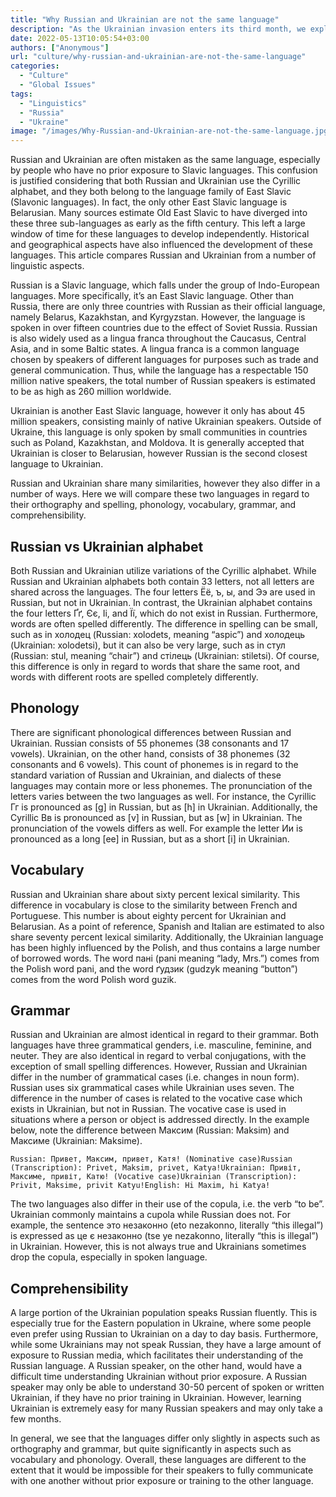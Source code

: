 ```yaml
---
title: "Why Russian and Ukrainian are not the same language"
description: "As the Ukrainian invasion enters its third month, we explore the difference between Russian and Ukrainian language, which are often mistaken as the same."
date: 2022-05-13T10:05:54+03:00
authors: ["Anonymous"]
url: "culture/why-russian-and-ukrainian-are-not-the-same-language"
categories: 
  - "Culture"
  - "Global Issues"
tags: 
  - "Linguistics"
  - "Russia"
  - "Ukraine"
image: "/images/Why-Russian-and-Ukrainian-are-not-the-same-language.jpg"
---
```

Russian and Ukrainian are often mistaken as the same language, especially by people who have no prior exposure to Slavic languages. This confusion is justified considering that both Russian and Ukrainian use the Cyrillic alphabet, and they both belong to the language family of East Slavic (Slavonic languages). In fact, the only other East Slavic language is Belarusian. Many sources estimate Old East Slavic to have diverged into these three sub-languages as early as the fifth century. This left a large window of time for these languages to develop independently. Historical and geographical aspects have also influenced the development of these languages. This article compares Russian and Ukrainian from a number of linguistic aspects.

Russian is a Slavic language, which falls under the group of Indo-European languages. More specifically, it’s an East Slavic language. Other than Russia, there are only three countries with Russian as their official language, namely Belarus, Kazakhstan, and Kyrgyzstan. However, the language is spoken in over fifteen countries due to the effect of Soviet Russia. Russian is also widely used as a lingua franca throughout the Caucasus, Central Asia, and in some Baltic states. A lingua franca is a common language chosen by speakers of different languages for purposes such as trade and general communication. Thus, while the language has a respectable 150 million native speakers, the total number of Russian speakers is estimated to be as high as 260 million worldwide.

Ukrainian is another East Slavic language, however it only has about 45 million speakers, consisting mainly of native Ukrainian speakers. Outside of Ukraine, this language is only spoken by small communities in countries such as Poland, Kazakhstan, and Moldova. It is generally accepted that Ukrainian is closer to Belarusian, however Russian is the second closest language to Ukrainian. 

Russian and Ukrainian share many similarities, however they also differ in a number of ways. Here we will compare these two languages in regard to their orthography and spelling, phonology, vocabulary, grammar, and comprehensibility.

## **Russian vs Ukrainian alphabet**

Both Russian and Ukrainian utilize variations of the Cyrillic alphabet. While Russian and Ukrainian alphabets both contain 33 letters, not all letters are shared across the languages. The four letters Ёё, ъ, ы, and Ээ are used in Russian, but not in Ukrainian. In contrast, the Ukrainian alphabet contains the four letters Ґґ, Єє, Іі, and Її, which do not exist in Russian. Furthermore, words are often spelled differently. The difference in spelling can be small, such as in холодец (Russian: xolodets, meaning “aspic”) and холодець (Ukrainian: xolodetsi), but it can also be very large, such as in стул (Russian: stul, meaning “chair”) and стілець (Ukrainian: stiletsi). Of course, this difference is only in regard to words that share the same root, and words with different roots are spelled completely differently.

## **Phonology**

There are significant phonological differences between Russian and Ukrainian. Russian consists of 55 phonemes (38 consonants and 17 vowels). Ukrainian, on the other hand, consists of 38 phonemes (32 consonants and 6 vowels). This count of phonemes is in regard to the standard variation of Russian and Ukrainian, and dialects of these languages may contain more or less phonemes. The pronunciation of the letters varies between the two languages as well. For instance, the Cyrillic Гг is pronounced as \[g\] in Russian, but as \[h\] in Ukrainian. Additionally, the Cyrillic Вв is pronounced as \[v\] in Russian, but as \[w\] in Ukrainian. The pronunciation of the vowels differs as well. For example the letter Ии is pronounced as a long \[ee\] in Russian, but as a short \[i\] in Ukrainian.

## **Vocabulary** 

Russian and Ukrainian share about sixty percent lexical similarity. This difference in vocabulary is close to the similarity between French and Portuguese. This number is about eighty percent for Ukrainian and Belarusian. As a point of reference, Spanish and Italian are estimated to also share seventy percent lexical similarity. Additionally, the Ukrainian language has been highly influenced by the Polish, and thus contains a large number of borrowed words. The word пані (pani meaning “lady, Mrs.”) comes from the Polish word pani, and the word ґудзик (gudzyk meaning “button”) comes from the word Polish word guzik.

## **Grammar**

Russian and Ukrainian are almost identical in regard to their grammar. Both languages have three grammatical genders, i.e. masculine, feminine, and neuter. They are also identical in regard to verbal conjugations, with the exception of small spelling differences. However, Russian and Ukrainian differ in the number of grammatical cases (i.e. changes in noun form). Russian uses six grammatical cases while Ukrainian uses seven. The difference in the number of cases is related to the vocative case which exists in Ukrainian, but not in Russian. The vocative case is used in situations where a person or object is addressed directly. In the example below, note the difference between Максим (Russian: Maksim) and Максиме (Ukrainian: Maksime).

```
Russian: Привeт, Максим, привет, Катя! (Nominative case)Russian (Transcription): Privet, Maksim, privet, Katya!Ukrainian: Привіт, Максиме, привіт, Катю! (Vocative case)Ukrainian (Transcription): Privit, Maksime, privit Katyu!English: Hi Maxim, hi Katya!
```

The two languages also differ in their use of the copula, i.e. the verb “to be”. Ukrainian commonly maintains a cupola while Russian does not. For example, the sentence это незаконно (eto nezakonno, literally “this illegal”) is expressed as це є незаконно (tse ye nezakonno, literally “this is illegal”) in Ukrainian. However, this is not always true and Ukrainians sometimes drop the copula, especially in spoken language.

## **Comprehensibility**

A large portion of the Ukrainian population speaks Russian fluently. This is especially true for the Eastern population in Ukraine, where some people even prefer using Russian to Ukrainian on a day to day basis. Furthermore, while some Ukrainians may not speak Russian, they have a large amount of exposure to Russian media, which facilitates their understanding of the Russian language. A Russian speaker, on the other hand, would have a difficult time understanding Ukrainian without prior exposure. A Russian speaker may only be able to understand 30-50 percent of spoken or written Ukrainian, if they have no prior training in Ukrainian. However, learning Ukrainian is extremely easy for many Russian speakers and may only take a few months.

In general, we see that the languages differ only slightly in aspects such as orthography and grammar, but quite significantly in aspects such as vocabulary and phonology. Overall, these languages are different to the extent that it would be impossible for their speakers to fully communicate with one another without prior exposure or training to the other language.
